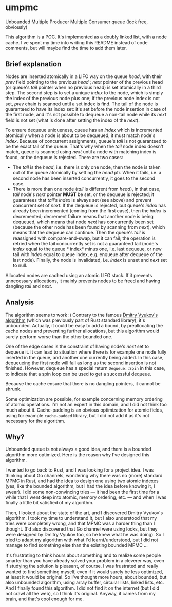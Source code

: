 # umpmc

Unbounded Multiple Producer Multiple Consumer queue (lock free, obviously)

This algorithm is a POC. It's implemented as a doubly linked list, with a node cache. I've spent my time into writing
this README instead of code comments, but will maybe find the time to add them later.

## Brief explanation

Nodes are inserted atomically in a LIFO way on the queue *head*, with their *prev* field pointing to the previous *head*
; *next* pointer of the previous head (or queue's *tail* pointer when no previous head) is set atomically in a third
step. The second step is to set a unique *index* to the node, which is simply the index of the previous node plus one;
if the previous node index is not set, *prev* chain is scanned until a set index is find. The tail of the node is
guaranteed to have its index set: it's set before the node insertion in case of the first node, and it's not possible to
dequeue a non-tail node while its *next* field is not set (what is done after setting the index of the *next*).

To ensure dequeue uniqueness, queue has an *index* which is incremented atomically when a node is about to be dequeued;
it must match node's *index*. Because of concurrent assignments, queue's *tail* is not guaranteed to be the exact tail
of the queue. That's why when the *tail* node index doesn't match, queue is scanned using *next* until a node with
matching index is found, or the dequeue is rejected. There are two cases:

- The *tail* is the *head*, i.e. there is only one node, then the node is taken out of the queue atomically by setting
  the *head* ptr. When it fails, i.e. a second node has been inserted concurrently, it goes to the second case.
- There is more than one node (*tail* is different from *head*), in that case, *tail* node's *next* pointer **MUST** be
  set, or the dequeue is rejected; it guarantees that *tail*'s *index* is always set (see above) and prevent concurrent
  set of *next*. If the dequeue is rejected, but queue's *index* has already been incremented (coming from the first
  case), then the *index* is decremented; decrement failure means that another node is being dequeued, which means that
  node *next* has concurrently been set (because the other node has been found by scanning from *next*), which means
  that the dequeue can continue. Then the queue's *tail* is reassigned with compare-and-swap, but it can fail; the
  operation is retried when the tail concurrently set is not a guaranteed tail (node's *index* equal to the queue *
  index* minus one, i.e. last dequeue, or new tail with *index* equal to queue index, e.g. enqueue after dequeue of the
  last node). Finally, the node is invalidated, i.e. *index* is unset and *next* set to null.

Allocated nodes are cached using an atomic LIFO stack. If it prevents unnecessary allocations, it mainly prevents nodes
to be freed and having dangling *tail* and *next*.

## Analysis

The algorithm seems to work :) Contrary to the
famous [Dmitry Vyukov's algorithm](https://www.1024cores.net/home/lock-free-algorithms/queues/bounded-mpmc-queue) (which
was previously part of Rust standard library), it's unbounded. Actually, it could be easy to add a bound, by
preallocating the cache nodes and preventing further allocations, but this algorithm would surely perform worse than the
other bounded one.

One of the edge cases is the constraint of having node's *next* set to dequeue it. It can lead to situation where there
is for example one node fully inserted in the queue, and another one currently being added. In this case, dequeueing the
first node will fail as long as the second insertion is not finished. However, dequeue has a special
return `Dequeue::Spin` in this case, to indicate that a spin loop can be used to get a successful dequeue.

Because the cache ensure that there is no dangling pointers, it cannot be shrunk.

Some optimization are possible, for example concerning memory ordering of atomic operations. I'm not an expert in this
domain, and I did not think too much about it. Cache-padding is an obvious optimization for atomic fields, using for
example `cache-padded` library, but I did not add it as it's not necessary for the algorithm.

## Why?

Unbounded queue is not always a good idea, and there is a bounded algorithm more optimized. Here is the reason why I've
designed this algorithm.

I wanted to go back to Rust, and I was looking for a project idea. I was thinking about Go channels, wondering why there
was no (more) standard MPMC in Rust, and had the idea to design one using two atomic indexes (yes, like the bounded
algorithm, but I had the idea before knowing it, I swear). I did some non-convincing tries — it had been the first time
for a while that I went deep into atomic, memory ordering, etc. — and when I was finally a little bit satisfied of my
algorithm.

Then, I looked about the state of the art, and I discovered Dmitry Vyukov's algorithm. I took my time to understand it,
but I also understood that my tries were completely wrong, and that MPMC was a harder thing than I thought. (I'd also
discovered that Go channel were using locks, but they were designed by Dmitry Vyukov too, so he knew what he was doing).
So I tried to adapt my algorithm with what I'd learnt/understood, but I did not manage to find something else than the
existing bounded MPMC ...

It's frustrating to think hours about something and to realize some people smarter than you have already solved your
problem in a cleverer way, even if studying the solution is pleasant, of course. I was frustrated and really wanted to
find something myself, even if it would surely be less optimized, at least it would be original. So I've thought more
hours, about bounded, but also unbounded algorithm, using array buffer, circular lists, linked lists, etc. And I finally
found this algorithm. I did not find it on the internet (but I did not crawl all the web), so I think it's original.
Anyway, it cames from my brain, and that's cool enough for me.

